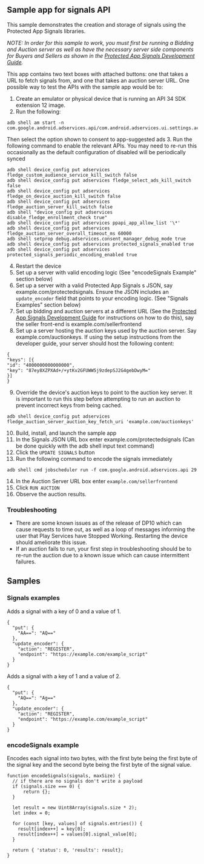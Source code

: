 ## Sample app for signals API
This sample demonstrates the creation and storage of signals using the Protected App Signals libraries.

*NOTE: In order for this sample to work, you must first be running a Bidding and Auction server as well as have the necessary server side components for Buyers and Sellers as shown in the [Protected App Signals Development Guide](https://developer.android.com/design-for-safety/privacy-sandbox/guides/protected-audience/protected-app-signals).*


This app contains two text boxes with attached buttons: one that takes a URL to fetch signals from, and one that takes an auction server URL. One possible way to test the APIs with the sample app would be to:

1. Create an emulator or physical device that is running an API 34 SDK extension 12 image.
2. Run the following:
```
adb shell am start -n com.google.android.adservices.api/com.android.adservices.ui.settings.activities.AdServicesSettingsMainActivity
```
Then select the option shown to consent to app-suggested ads
3. Run the following command to enable the relevant APIs. You may need to re-run this occasionally as the default configuration of disabled will be periodically synced
```
adb shell device_config put adservices fledge_custom_audience_service_kill_switch false
adb shell device_config put adservices fledge_select_ads_kill_switch false
adb shell device_config put adservices fledge_on_device_auction_kill_switch false
adb shell device_config put adservices fledge_auction_server_kill_switch false
adb shell "device_config put adservices disable_fledge_enrollment_check true"
adb shell device_config put adservices ppapi_app_allow_list '\*'
adb shell device_config put adservices fledge_auction_server_overall_timeout_ms 60000
adb shell setprop debug.adservices.consent_manager_debug_mode true
adb shell device_config put adservices protected_signals_enabled true
adb shell device_config put adservices protected_signals_periodic_encoding_enabled true
```
4. Restart the device
5. Set up a server with valid encoding logic (See "encodeSignals Example" section below)
6. Set up a server with a valid Protected App Signals s JSON, say example.com/protectedsignals. Ensure the JSON includes an `update_encoder` field that points to your encoding logic. (See "Signals Examples" section below)
7. Set up bidding and auction servers at a different URL (See the [Protected App Signals Development Guide](https://developer.android.com/design-for-safety/privacy-sandbox/guides/protected-audience/protected-app-signals) for instructions on how to do this), say the seller front-end is example.com/sellerfrontend
8. Set up a server hosting the auction keys used by the auction server. Say example.com/auctionkeys. If using the setup instructions from the developer guide, your server should host the following content:
```
{
"keys": [{
"id": "4000000000000000",
"key": "87ey8XZPXAd+/+ytKv2GFUWW5j9zdepSJ2G4gebDwyM="
}]
}
```
9. Override the device's auction keys to point to the auction key server. It is important to run this step before attempting to run an auction to prevent incorrect keys from being cached.
```
adb shell device_config put adservices fledge_auction_server_auction_key_fetch_uri 'example.com/auctionkeys'
```
10. Build, install, and launch the sample app
11. In the Signals JSON URL box enter example.com/protectedsignals (Can be done quickly with the adb shell input text command)
12. Click the `UPDATE SIGNALS` button
13. Run the following command to encode the signals immediately
```
adb shell cmd jobscheduler run -f com.google.android.adservices.api 29
```
14. In the Auction Server URL box enter `example.com/sellerfrontend`
15. Click `RUN AUCTION`
16. Observe the auction results.

### Troubleshooting
- There are some known issues as of the release of DP10 which can cause requests to time out, as well as a loop of messages informing the user that Play Services have Stopped Working. Restarting the device should ameliorate this issue.
- If an auction fails to run, your first step in troubleshooting should be to re-run the auction due to a known issue which can cause intermittent failures. 

## Samples
### Signals examples
Adds a signal with a key of 0 and a value of 1.
```
{
  "put": {
    "AA==": "AQ=="
  },
  "update_encoder": {
    "action": "REGISTER",
    "endpoint": "https://example.com/example_script"
  }
}
```

Adds a signal with a key of 1 and a value of 2.
```
{
  "put": {
    "AQ==": "Ag=="
  },
  "update_encoder": {
    "action": "REGISTER",
    "endpoint": "https://example.com/example_script"
  }
}
```

### encodeSignals example
Encodes each signal into two bytes, with the first byte being the first byte of the signal key and the second byte being the first byte of the signal value.
```
function encodeSignals(signals, maxSize) {
  // if there are no signals don't write a payload
  if (signals.size === 0) {
      return {};
  }

  let result = new Uint8Array(signals.size * 2);
  let index = 0;

  for (const [key, values] of signals.entries()) {
    result[index++] = key[0];
    result[index++] = values[0].signal_value[0];
  }

  return { 'status': 0, 'results': result};
}
```
